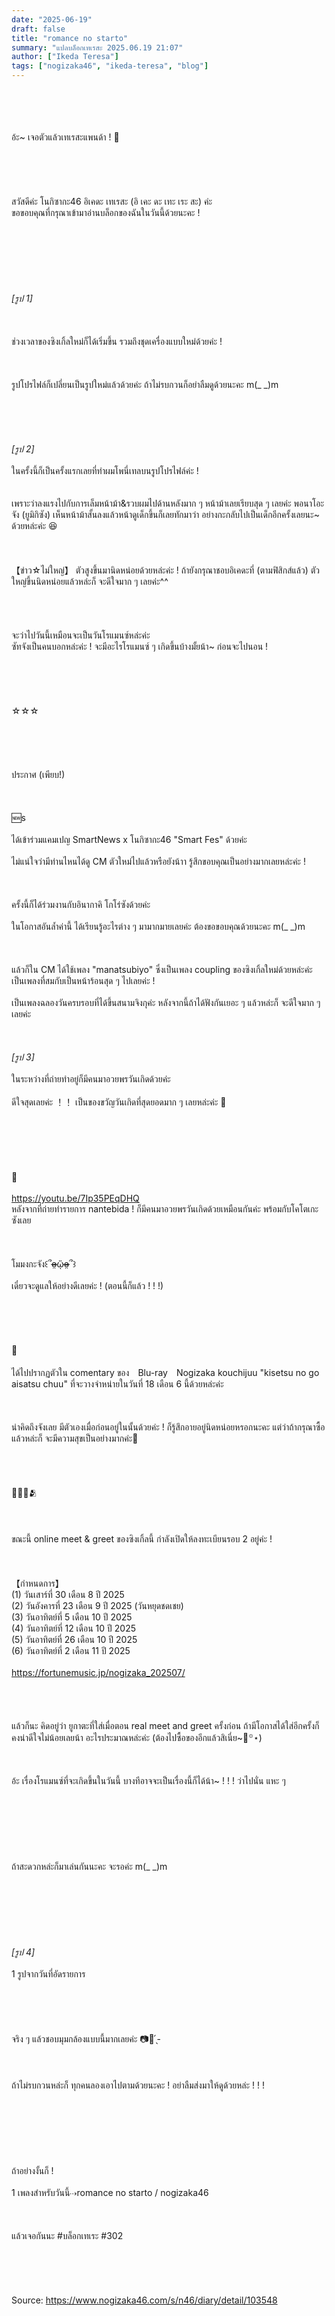 ```yaml
---
date: "2025-06-19"
draft: false
title: "romance no starto"
summary: "แปลบล็อกเทเรสะ 2025.06.19 21:07"
author: ["Ikeda Teresa"]
tags: ["nogizaka46", "ikeda-teresa", "blog"]
---
```


\
\
\
\
อ้ะ~ เจอตัวแล้วเทเรสะแพนด้า ! 👀\
\
\
\
\
\
สวัสดีค่ะ โนกิซากะ46 อิเคดะ เทเรสะ (อิ เคะ ดะ เทะ เระ สะ) ค่ะ\
ขอขอบคุณที่กรุณาเข้ามาอ่านบล็อกของฉันในวันนี้ด้วยนะคะ !\
\
\
\
\
\
\
\
_[รูป 1]_\
\
\
\
ช่วงเวลาของซิงเกิ้ลใหม่ก็ได้เริ่มขึ้น รวมถึงชุดเครื่องแบบใหม่ด้วยค่ะ !\
\
\
\
รูปโปรไฟล์ก็เปลี่ยนเป็นรูปใหม่แล้วด้วยค่ะ ถ้าไม่รบกวนก็อย่าลืมดูด้วยนะคะ m(\_ \_)m\
\
\
\
\
\
_[รูป 2]_\
\
ในครั้งนี้ก็เป็นครั้งแรกเลยที่ทำผมโพนี่เทลบนรูปโปรไฟล์ค่ะ !\
\
\
เพราะว่าลงแรงไปกับการเล็มหน้าม้า&รวบผมไปด้านหลังมาก ๆ หน้าม้าเลยเรียบสุด ๆ เลยค่ะ พอนาโอะจัง (ยูมิกิซัง) เห็นหน้าม้าสั้นลงแล้วหน้าดูเด็กขึ้นก็เลยทักมาว่า อย่างกะกลับไปเป็นเด็กอีกครั้งเลยนะ~ ด้วยหล่ะค่ะ 😆\
\
\
\
【ข่าว☆ไม่ใหญ่】
ตัวสูงขึ้นมานิดหน่อยด้วยหล่ะค่ะ ! ถ้ายังกรุณาชอบอิเคดะที่ (ตามฟิสิกส์แล้ว) ตัวใหญ่ขึ้นนิดหน่อยแล้วหล่ะก็ จะดีใจมาก ๆ เลยค่ะ^^
\
\
\
\
\
จะว่าไปวันนี้เหมือนจะเป็นวันโรแมนซ์หล่ะค่ะ\
ซัทจังเป็นคนบอกหล่ะค่ะ ! จะมีอะไรโรแมนซ์ ๆ เกิดขึ้นบ้างมั้ยน้า~ ก่อนจะไปนอน !\
\
\
\
\
\
☆☆☆\
\
\
\
\
\
ประกาศ (เพียบ!)\
\
\
\
🆕s\
\
ได้เข้าร่วมแคมเปญ SmartNews x โนกิซากะ46 "Smart Fes" ด้วยค่ะ\
\
ไม่แน่ใจว่ามีท่านไหนได้ดู CM ตัวใหม่ไปแล้วหรือยังน้าา รู้สึกขอบคุณเป็นอย่างมากเลยหล่ะค่ะ !\
\
\
\
ครั้งนี้ก็ได้ร่วมงานกับอินากาคิ โกโร่ซังด้วยค่ะ\
\
ในโอกาสอันล้ำค่านี้ ได้เรียนรู้อะไรต่าง ๆ มามากมายเลยค่ะ ต้องขอขอบคุณด้วยนะคะ m(\_ \_)m\
\
\
\
แล้วก็ใน CM ได้ใช้เพลง "manatsubiyo" ซึ่งเป็นเพลง coupling ของซิงเกิ้ลใหม่ด้วยหล่ะค่ะ เป็นเพลงที่สมกับเป็นหน้าร้อนสุด ๆ ไปเลยค่ะ !\
\
เป็นเพลงฉลองวันครบรอบที่ได้ขึ้นสนามจิงกุค่ะ หลังจากนี้ถ้าได้ฟังกันเยอะ ๆ แล้วหล่ะก็ จะดีใจมาก ๆ เลยค่ะ\
\
\
\
_[รูป 3]_\
\
ในระหว่างที่ถ่ายทำอยู่ก็มีคนมาอวยพรวันเกิดด้วยค่ะ\
\
ดีใจสุดเลยค่ะ ！！ เป็นของขวัญวันเกิดที่สุดยอดมาก ๆ เลยหล่ะค่ะ 🎂\
\
\
\
\
\
\
🎨\
\
<https://youtu.be/7Ip35PEqDHQ>\
หลังจากที่ถ่ายทำรายการ nantebida ! ก็มีคนมาอวยพรวันเกิดด้วยเหมือนกันค่ะ พร้อมกับโคโตเกะซังเลย\
\
\
\
โมมงกะจัง꒰՞o̴̶̷̤ᾥo̴̶̷̤՞꒱\
\
เดี๋ยวจะดูแลให้อย่างดีเลยค่ะ ! (ตอนนี้ก็แล้ว ! ! !)\
\
\
\
\
\
🚧\
\
ได้ไปปรากฏตัวใน comentary ของ　Blu-ray　Nogizaka kouchijuu "kisetsu no go aisatsu chuu" ที่จะวางจำหน่ายในวันที่ 18 เดือน 6 นี้ด้วยหล่ะค่ะ\
\
\
\
น่าคิดถึงจังเลย มีตัวเองเมื่อก่อนอยู่ในนั้นด้วยค่ะ ! ก็รู้สึกอายอยู่นิดหน่อยหรอกนะคะ แต่ว่าถ้ากรุณาซื้อแล้วหล่ะก็ จะมีความสุขเป็นอย่างมากค่ะ🎁\
\
\
\
\
🤝🏻🤍🫂\
\
\
\
ขณะนี้ online meet & greet ของซิงเกิ้ลนี้ กำลังเปิดให้ลงทะเบียนรอบ 2 อยู่ค่ะ !\
\
\
\
【กำหนดการ】\
(1) วันเสาร์ที่ 30 เดือน 8 ปี 2025\
(2) วันอังคารที่ 23 เดือน 9 ปี 2025 (วันหยุดชดเชย)\
(3) วันอาทิตย์ที่ 5 เดือน 10 ปี 2025\
(4) วันอาทิตย์ที่ 12 เดือน 10 ปี 2025\
(5) วันอาทิตย์ที่ 26 เดือน 10 ปี 2025\
(6) วันอาทิตย์ที่ 2 เดือน 11 ปี 2025\
\
<https://fortunemusic.jp/nogizaka_202507/>\
\
\
\
\
แล้วก็นะ คิดอยู่ว่า ยูกาตะที่ใส่เมื่อตอน real meet and greet ครั้งก่อน ถ้ามีโอกาสได้ใส่อีกครั้งก็คงน่าดีใจไม่น้อยเลยน้า อะไรประมาณหล่ะค่ะ (ต้องไปซื้อของอีกแล้วสิเนี่ย~🎐꙳⋆)\
\
\
\
อ้ะ เรื่องโรแมนซ์ที่จะเกิดขึ้นในวันนี้ บางทีอาจจะเป็นเรื่องนี้ก็ได้น้า~ ! ! ! ว่าไปนั่น แหะ ๆ\
\
\
\
\
\
\
\
ถ้าสะดวกหล่ะก็มาเล่นกันนะคะ จะรอค่ะ m(\_ \_)m\
\
\
\
\
\
\
\
_[รูป 4]_\
\
1 รูปจากวันที่อัดรายการ\
\
\
\
\
\
จริง ๆ แล้วชอบมุมกล้องแบบนี้มากเลยค่ะ 📷💭 ̖́-\
\
\
\
ถ้าไม่รบกวนหล่ะก็ ทุกคนลองเอาไปตามด้วยนะคะ ! อย่าลืมส่งมาให้ดูด้วยหล่ะ ! ! !\
\
\
\
\
\
\
\
ถ้าอย่างงั้นก็ !\
\
1 เพลงสำหรับวันนี้⇢romance no starto / nogizaka46\
\
\
\
แล้วเจอกันนะ #บล็อกเทเระ #302\
\
\
\
\
\
Source: <https://www.nogizaka46.com/s/n46/diary/detail/103548>
